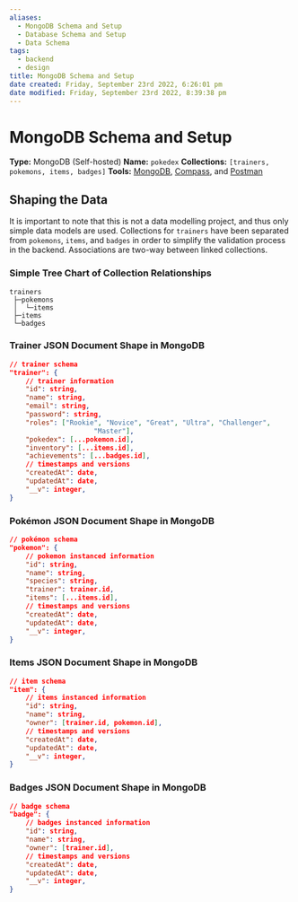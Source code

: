 ```yaml
---
aliases:
  - MongoDB Schema and Setup
  - Database Schema and Setup
  - Data Schema
tags:
  - backend
  - design
title: MongoDB Schema and Setup
date created: Friday, September 23rd 2022, 6:26:01 pm
date modified: Friday, September 23rd 2022, 8:39:38 pm
---
```


# MongoDB Schema and Setup

**Type:** MongoDB (Self-hosted)
**Name:** `pokedex`
**Collections:** `[trainers, pokemons, items, badges]`
**Tools:** [MongoDB](https://www.mongodb.com/compatibility/docker), [Compass](https://www.mongodb.com/products/compass), and [Postman](https://www.postman.com)

## Shaping the Data

It is important to note that this is not a data modelling project, and thus only simple data models are used.  Collections for `trainers` have been separated from `pokemons`, `items`, and `badges` in order to simplify the validation process in the backend.  Associations are two-way between linked collections.

### Simple Tree Chart of Collection Relationships

```ascii
trainers
 ├─pokemons
 │  └─items
 ├─items
 └─badges
```

### Trainer JSON Document Shape in MongoDB

```json
// trainer schema
"trainer": {
	// trainer information
	"id": string,
	"name": string,
	"email": string,
	"password": string,
	"roles": ["Rookie", "Novice", "Great", "Ultra", "Challenger", 
					 "Master"],
	"pokedex": [...pokemon.id],
	"inventory": [...items.id],
	"achievements": [...badges.id],
	// timestamps and versions
	"createdAt": date,
	"updatedAt": date,
	"__v": integer,
}
```

### Pokémon JSON Document Shape in MongoDB

```json
// pokémon schema
"pokemon": {
	// pokemon instanced information
	"id": string,
	"name": string,
	"species": string,
	"trainer": trainer.id,
	"items": [...items.id],
	// timestamps and versions
	"createdAt": date,
	"updatedAt": date,
	"__v": integer,
}
```

### Items JSON Document Shape in MongoDB

```json
// item schema
"item": {
	// items instanced information
	"id": string,
	"name": string,
	"owner": [trainer.id, pokemon.id],
	// timestamps and versions
	"createdAt": date,
	"updatedAt": date,
	"__v": integer,
}
```

### Badges JSON Document Shape in MongoDB

```json
// badge schema
"badge": {
	// badges instanced information
	"id": string,
	"name": string,
	"owner": [trainer.id],
	// timestamps and versions
	"createdAt": date,
	"updatedAt": date,
	"__v": integer,
}
```
